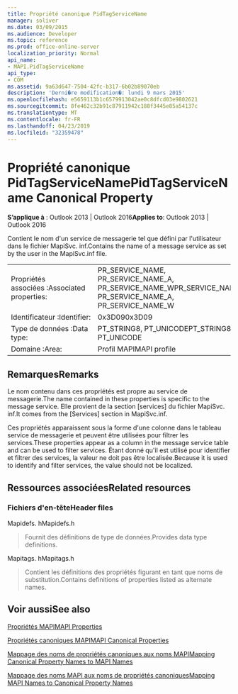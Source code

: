 ```yaml
---
title: Propriété canonique PidTagServiceName
manager: soliver
ms.date: 03/09/2015
ms.audience: Developer
ms.topic: reference
ms.prod: office-online-server
localization_priority: Normal
api_name:
- MAPI.PidTagServiceName
api_type:
- COM
ms.assetid: 9a63d647-7504-42fc-b317-6b02b89070eb
description: 'Derni�re modification�: lundi 9 mars 2015'
ms.openlocfilehash: e5659113b1c6579913042ae0c8dfcd03e9802621
ms.sourcegitcommit: 8fe462c32b91c87911942c188f3445e85a54137c
ms.translationtype: MT
ms.contentlocale: fr-FR
ms.lasthandoff: 04/23/2019
ms.locfileid: "32359478"
---
```

# <a name="pidtagservicename-canonical-property"></a><span data-ttu-id="e48b6-103">Propriété canonique PidTagServiceName</span><span class="sxs-lookup"><span data-stu-id="e48b6-103">PidTagServiceName Canonical Property</span></span>

  
  
<span data-ttu-id="e48b6-104">**S’applique à** : Outlook 2013 | Outlook 2016</span><span class="sxs-lookup"><span data-stu-id="e48b6-104">**Applies to**: Outlook 2013 | Outlook 2016</span></span> 
  
<span data-ttu-id="e48b6-105">Contient le nom d'un service de messagerie tel que défini par l'utilisateur dans le fichier MapiSvc. inf.</span><span class="sxs-lookup"><span data-stu-id="e48b6-105">Contains the name of a message service as set by the user in the MapiSvc.inf file.</span></span>
  
|||
|:-----|:-----|
|<span data-ttu-id="e48b6-106">Propriétés associées :</span><span class="sxs-lookup"><span data-stu-id="e48b6-106">Associated properties:</span></span>  <br/> |<span data-ttu-id="e48b6-107">PR_SERVICE_NAME, PR_SERVICE_NAME_A, PR_SERVICE_NAME_W</span><span class="sxs-lookup"><span data-stu-id="e48b6-107">PR_SERVICE_NAME, PR_SERVICE_NAME_A, PR_SERVICE_NAME_W</span></span>  <br/> |
|<span data-ttu-id="e48b6-108">Identificateur :</span><span class="sxs-lookup"><span data-stu-id="e48b6-108">Identifier:</span></span>  <br/> |<span data-ttu-id="e48b6-109">0x3D09</span><span class="sxs-lookup"><span data-stu-id="e48b6-109">0x3D09</span></span>  <br/> |
|<span data-ttu-id="e48b6-110">Type de données :</span><span class="sxs-lookup"><span data-stu-id="e48b6-110">Data type:</span></span>  <br/> |<span data-ttu-id="e48b6-111">PT_STRING8, PT_UNICODE</span><span class="sxs-lookup"><span data-stu-id="e48b6-111">PT_STRING8, PT_UNICODE</span></span>  <br/> |
|<span data-ttu-id="e48b6-112">Domaine :</span><span class="sxs-lookup"><span data-stu-id="e48b6-112">Area:</span></span>  <br/> |<span data-ttu-id="e48b6-113">Profil MAPI</span><span class="sxs-lookup"><span data-stu-id="e48b6-113">MAPI profile</span></span>  <br/> |
   
## <a name="remarks"></a><span data-ttu-id="e48b6-114">Remarques</span><span class="sxs-lookup"><span data-stu-id="e48b6-114">Remarks</span></span>

<span data-ttu-id="e48b6-115">Le nom contenu dans ces propriétés est propre au service de messagerie.</span><span class="sxs-lookup"><span data-stu-id="e48b6-115">The name contained in these properties is specific to the message service.</span></span> <span data-ttu-id="e48b6-116">Elle provient de la section [services] du fichier MapiSvc. inf.</span><span class="sxs-lookup"><span data-stu-id="e48b6-116">It comes from the [Services] section in MapiSvc.inf.</span></span>
  
<span data-ttu-id="e48b6-117">Ces propriétés apparaissent sous la forme d'une colonne dans le tableau service de messagerie et peuvent être utilisées pour filtrer les services.</span><span class="sxs-lookup"><span data-stu-id="e48b6-117">These properties appear as a column in the message service table and can be used to filter services.</span></span> <span data-ttu-id="e48b6-118">Étant donné qu'il est utilisé pour identifier et filtrer des services, la valeur ne doit pas être localisée.</span><span class="sxs-lookup"><span data-stu-id="e48b6-118">Because it is used to identify and filter services, the value should not be localized.</span></span>
  
## <a name="related-resources"></a><span data-ttu-id="e48b6-119">Ressources associées</span><span class="sxs-lookup"><span data-stu-id="e48b6-119">Related resources</span></span>

### <a name="header-files"></a><span data-ttu-id="e48b6-120">Fichiers d'en-tête</span><span class="sxs-lookup"><span data-stu-id="e48b6-120">Header files</span></span>

<span data-ttu-id="e48b6-121">Mapidefs. h</span><span class="sxs-lookup"><span data-stu-id="e48b6-121">Mapidefs.h</span></span>
  
> <span data-ttu-id="e48b6-122">Fournit des définitions de type de données.</span><span class="sxs-lookup"><span data-stu-id="e48b6-122">Provides data type definitions.</span></span>
    
<span data-ttu-id="e48b6-123">Mapitags. h</span><span class="sxs-lookup"><span data-stu-id="e48b6-123">Mapitags.h</span></span>
  
> <span data-ttu-id="e48b6-124">Contient les définitions des propriétés figurant en tant que noms de substitution.</span><span class="sxs-lookup"><span data-stu-id="e48b6-124">Contains definitions of properties listed as alternate names.</span></span>
    
## <a name="see-also"></a><span data-ttu-id="e48b6-125">Voir aussi</span><span class="sxs-lookup"><span data-stu-id="e48b6-125">See also</span></span>



[<span data-ttu-id="e48b6-126">Propriétés MAPI</span><span class="sxs-lookup"><span data-stu-id="e48b6-126">MAPI Properties</span></span>](mapi-properties.md)
  
[<span data-ttu-id="e48b6-127">Propriétés canoniques MAPI</span><span class="sxs-lookup"><span data-stu-id="e48b6-127">MAPI Canonical Properties</span></span>](mapi-canonical-properties.md)
  
[<span data-ttu-id="e48b6-128">Mappage des noms de propriétés canoniques aux noms MAPI</span><span class="sxs-lookup"><span data-stu-id="e48b6-128">Mapping Canonical Property Names to MAPI Names</span></span>](mapping-canonical-property-names-to-mapi-names.md)
  
[<span data-ttu-id="e48b6-129">Mappage des noms MAPI aux noms de propriétés canoniques</span><span class="sxs-lookup"><span data-stu-id="e48b6-129">Mapping MAPI Names to Canonical Property Names</span></span>](mapping-mapi-names-to-canonical-property-names.md)

